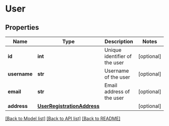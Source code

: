# User

## Properties
Name | Type | Description | Notes
------------ | ------------- | ------------- | -------------
**id** | **int** | Unique identifier of the user | [optional] 
**username** | **str** | Username of the user | [optional] 
**email** | **str** | Email address of the user | [optional] 
**address** | [**UserRegistrationAddress**](UserRegistrationAddress.md) |  | [optional] 

[[Back to Model list]](../README.md#documentation-for-models) [[Back to API list]](../README.md#documentation-for-api-endpoints) [[Back to README]](../README.md)

